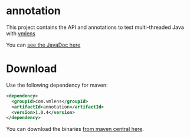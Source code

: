# annotation

This project contains the API and annotations to test multi-threaded Java with [vmlens](https://vmlens.com)


You can [see the JavaDoc here](https://vmlens.com/apidocs/annotation/)


# Download

Use the following dependency for maven:

```xml
<dependency>
  <groupId>com.vmlens</groupId>
  <artifactId>annotation</artifactId>
  <version>1.0.4</version>
</dependency>
```

You can download the binaries [from maven central here](https://search.maven.org/remotecontent?filepath=com/vmlens/annotation/1.0.4/annotation-1.0.4.jar).
